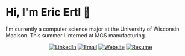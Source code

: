 # Hi, I'm Eric Ertl 👋

I'm currently a computer science major at the University of Wisconsin Madison. This summer I interned at MGS manufacturing.
    
<div align="center">
<a href="https://www.linkedin.com/in/eric-ertl-40a0751b4"><img alt="LinkedIn" src="https://img.shields.io/badge/Eric Ertl-%230077B5.svg?style=flat&logo=linkedin&logoColor=white"/></a>
<a href="mailto:ertleri19@gmail.com"><img alt="Email" src="https://img.shields.io/badge/ertleri19@gmail.com-D14836?style=flat&logo=gmail&logoColor=white"/></a>
<a href="https://eertl2.github.io/"><img alt="Website" src="https://img.shields.io/website?down_color=lightgrey&down_message=offline&label=eertl2.github.io&up_color=green&up_message=online&url=https://eertl2.github.io/"/></a>
<a href="https://ericertl.dev/resume/Eric_Ertl_Resume.pdf"><img alt="Resume" src="https://img.shields.io/badge/Resume_(last_updated)-Jan 2021-green"/></a>
</div><br/>

<!--
**eertl2/eertl2** is a ✨ _special_ ✨ repository because its `README.md` (this file) appears on your GitHub profile.

Here are some ideas to get you started:

- 🔭 I’m currently working on ...
- 🌱 I’m currently learning ...
- 👯 I’m looking to collaborate on ...
- 🤔 I’m looking for help with ...
- 💬 Ask me about ...
- 📫 How to reach me: ...
- 😄 Pronouns: ...
- ⚡ Fun fact: ...
-->
